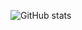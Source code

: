 ![GitHub stats](https://github-readme-stats.vercel.app/api?username=mishantrop&show_icons=true&theme=dracula)
